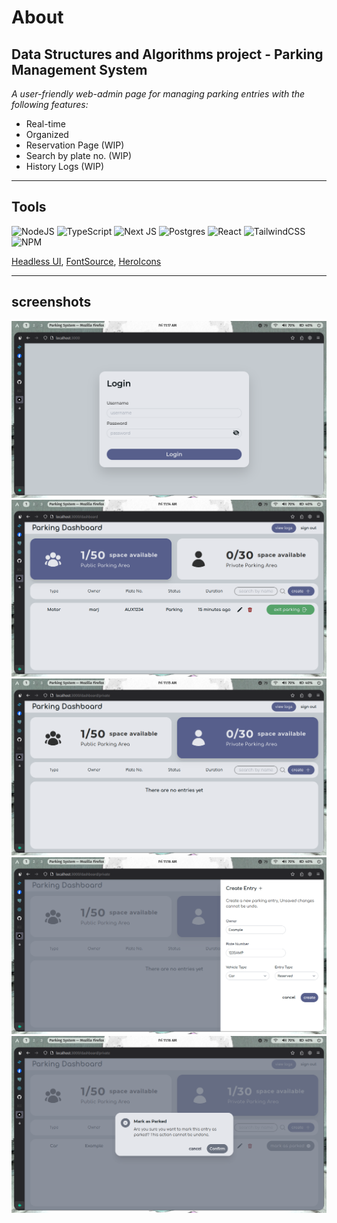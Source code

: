 # About

## Data Structures and Algorithms project - Parking Management System

_A user-friendly web-admin page for managing parking entries with the following features:_

- Real-time
- Organized
- Reservation Page (WIP)
- Search by plate no. (WIP)
- History Logs (WIP)

---

## Tools

![NodeJS](https://img.shields.io/badge/node.js-6DA55F?style=for-the-badge&logo=node.js&logoColor=white)
![TypeScript](https://img.shields.io/badge/typescript-%23007ACC.svg?style=for-the-badge&logo=typescript&logoColor=white)
![Next JS](https://img.shields.io/badge/Next-black?style=for-the-badge&logo=next.js&logoColor=white)
![Postgres](https://img.shields.io/badge/postgres-%23316192.svg?style=for-the-badge&logo=postgresql&logoColor=white)
![React](https://img.shields.io/badge/react-%2320232a.svg?style=for-the-badge&logo=react&logoColor=%2361DAFB)
![TailwindCSS](https://img.shields.io/badge/tailwindcss-%2338B2AC.svg?style=for-the-badge&logo=tailwind-css&logoColor=white)
![NPM](https://img.shields.io/badge/NPM-%23CB3837.svg?style=for-the-badge&logo=npm&logoColor=white)

[Headless UI](https://headlessui.com/), [FontSource](https://fontsource.org/), [HeroIcons](https://heroicons.com/)

---

## screenshots

![login page](./public/images/login.png)
![public page](./public/images/public-entry.png)
![private page](./public/images/private-entry.png)
![create entry](./public/images/create-entry.png)
![mark as parked](./public/images/mark-as-parked.png)
